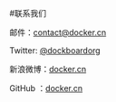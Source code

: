 #联系我们

邮件：contact@docker.cn

Twitter: [@dockboardorg](https://twitter.com/dockboardorg)

新浪微博：[docker.cn](http://weibo.com/dockboard)

GitHub ：[docker.cn](https://github.com/dockerclouds)

